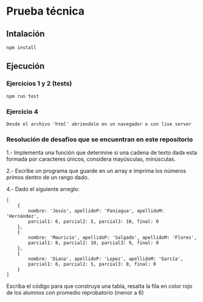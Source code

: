 # Prueba técnica
## Intalación

    npm install

## Ejecución

### Ejercicios 1 y 2 (tests)

    npm run test

### Ejercicio 4

    Desde el archivo 'html' abriendolo en un navegador o con live server

### Resolución de desafios que se encuentran en este repositorio

1.- Implementa una función que determine si una cadena de texto dada esta formada por caracteres únicos, considera mayúsculas, minúsculas.

2.- Escribe un programa que guarde en un array e imprima los números primos dentro de un rango
dado.

4.- Dado el siguiente arreglo:

    [
        {
            nombre: 'Jesús', apellidoP: 'Paniagua', apellidoM: 'Hernández',
            parcial1: 6, parcial2: 5, parcial3: 10, final: 0
        },
        {
            nombre: 'Mauricio', apellidoP: 'Salgado', apellidoM: 'Flores', 
            parcial1: 8, parcial2: 10, parcial3: 9, final: 0
        },
        {
            nombre: 'Diana', apellidoP: 'Lopez', apellidoM: 'García', 
            parcial1: 6, parcial2: 5, parcial3: 0, final: 0
        }
    ]

Escriba el código para que construya una tabla, resalta la fila en color rojo de los alumnos con promedio reprobatorio (menor a 6)